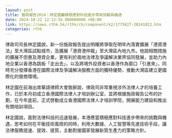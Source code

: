 ```yaml
---
layout: post
title: 施政報告2024｜林定國籲積極應對科技進步帶來挑戰與機遇
date: 2024-10-22 12:12:55.000000000 +08:00
link: https://news.rthk.hk/rthk/ch/component/k2/1775627-20241022.htm
categories: rthk
---
```


律政司司長林定國說，新一份施政報告提出明確將爭取在明年內落實擴展「港資港法」至大灣區試點城市，及擴展「港資港仲裁」至大灣區內地九市。他說相關措施的擴展不但惠及港資企業，更有利於兩地法律及爭議解決業界協同發展，並助力內地企業以香港為跳板「走出去」，以及將境外投資者以香港作為窗口「引進來」，同時充分發揮香港在國際法律及爭議解決服務方面的獨特優勢，推動大灣區建立更國際化的營商環境。

林定國在前海出席華語律師大會致辭說，律政司非常重視涉外法律人才的培養工作，已於本月初成立香港國際法律人才培訓辦公室，並將根據施政報告公布的計劃，在今年底前，正式啓動成立香港國際法律人才培訓學院，開展能力建設和推出有關培訓項目。
 
林定國說，面對法律科技的迅速發展，本港應當積極應對科技進步帶來的挑戰與機遇，思考如何在平衡技術風險的同時，利用大數據、人工智慧等先進技術手段，讓法律服務提速、提效、提質，主動對接國家發展新質生產力的策略方針。
